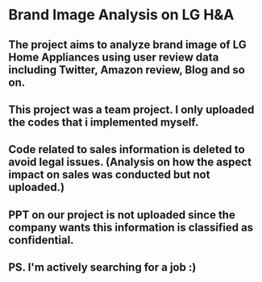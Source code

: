 # Brand Image Analysis on LG H&A
## The project aims to analyze brand image of LG Home Appliances using user review data including Twitter, Amazon review, Blog and so on.
## This project was a team project. I only uploaded the codes that i implemented myself.
## Code related to sales information is deleted to avoid legal issues. (Analysis on how the aspect impact on sales was conducted but not uploaded.)
## PPT on our project is not uploaded since the company wants this information is classified as confidential.

## PS. I'm actively searching for a job :)
